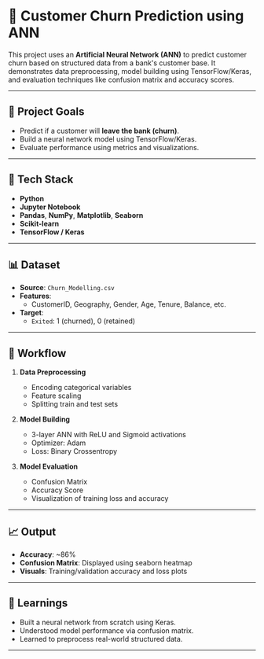 # 🧠 Customer Churn Prediction using ANN

This project uses an **Artificial Neural Network (ANN)** to predict customer churn based on structured data from a bank's customer base. It demonstrates data preprocessing, model building using TensorFlow/Keras, and evaluation techniques like confusion matrix and accuracy scores.

---

## 🚀 Project Goals

- Predict if a customer will **leave the bank (churn)**.
- Build a neural network model using TensorFlow/Keras.
- Evaluate performance using metrics and visualizations.

---

## 🧰 Tech Stack

- **Python**
- **Jupyter Notebook**
- **Pandas**, **NumPy**, **Matplotlib**, **Seaborn**
- **Scikit-learn**
- **TensorFlow / Keras**

---

## 📊 Dataset

- **Source**: `Churn_Modelling.csv`
- **Features**:
  - CustomerID, Geography, Gender, Age, Tenure, Balance, etc.
- **Target**:
  - `Exited`: 1 (churned), 0 (retained)

---

## 📌 Workflow

1. **Data Preprocessing**

   - Encoding categorical variables
   - Feature scaling
   - Splitting train and test sets

2. **Model Building**

   - 3-layer ANN with ReLU and Sigmoid activations
   - Optimizer: Adam
   - Loss: Binary Crossentropy

3. **Model Evaluation**
   - Confusion Matrix
   - Accuracy Score
   - Visualization of training loss and accuracy

---

## 📈 Output

- **Accuracy**: ~86%
- **Confusion Matrix**: Displayed using seaborn heatmap
- **Visuals**: Training/validation accuracy and loss plots

---

## 🧠 Learnings

- Built a neural network from scratch using Keras.
- Understood model performance via confusion matrix.
- Learned to preprocess real-world structured data.

---
